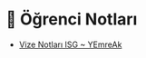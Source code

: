 # 📕 Öğrenci Notları

<!--Index-->

- [Vize Notları ISG ~ YEmreAk](Vize%20Notlar%C4%B1%20ISG%20~%20YEmreAk.pdf)

<!--Index-->
